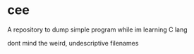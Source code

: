 # cee
A repository to dump simple program while im learning C lang


dont mind the weird, undescriptive filenames
